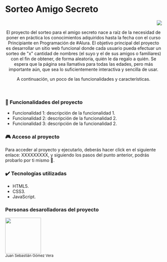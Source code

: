<h1>Sorteo Amigo Secreto</h1>
<p align="right">
<img src="https://img.shields.io/badge/STATUS-CONCLUIDO-green">
</p>
<header>
  <p>El proyecto del sorteo para el amigo secreto nace a raíz de la necesidad de poner en práctica los conocimientos adquiridos hasta la fecha con el curso Principiante en Programación de #Alura. El objetivo principal del proyecto es desarrollar un sitio web funcional        donde cada usuario pueda efectuar un sorteo de "x" cantidad de nombres (el suyo y el de sus amigos o familiares) con el fin de obtener, de forma aleatoria, quién le da regalo a quién. Se espera que la página sea llamativa para todas las edades, pero más importante          aún, que sea lo suficientemente interactiva y sencilla de usar.</p>
  <p>A continuación, un poco de las funcionalidades y características.</p>
</header>
<body>
<h3>🔨 Funcionalidades del proyecto</h3>
  <ul>
    <li>Funcionalidad 1: descripción de la funcionalidad 1.
    <li>Funcionalidad 2: descripción de la funcionalidad 2.
    <li>Funcionalidad 3: descripción de la funcionalidad 2.
  </ul>
  <h3>🎮 Acceso al proyecto</h3>
  <p>Para acceder al proyecto y ejecutarlo, deberás hacer click en el siguiente enlace: XXXXXXXXX, y siguiendo los pasos del punto anterior, podrás probarlo por ti mismo 🙂.</p>
  <h3>✔️ Tecnologías utilizadas</h3>
  <ul>
    <li>HTML5.
    <li>CSS3.
    <li>JavaScript.
  </ul>
  <h3>Personas desarolladoras del proyecto</h3>
  <img src='' width=115><br><sub>Juan Sebastián Gómez Vera</sub>
</body>
